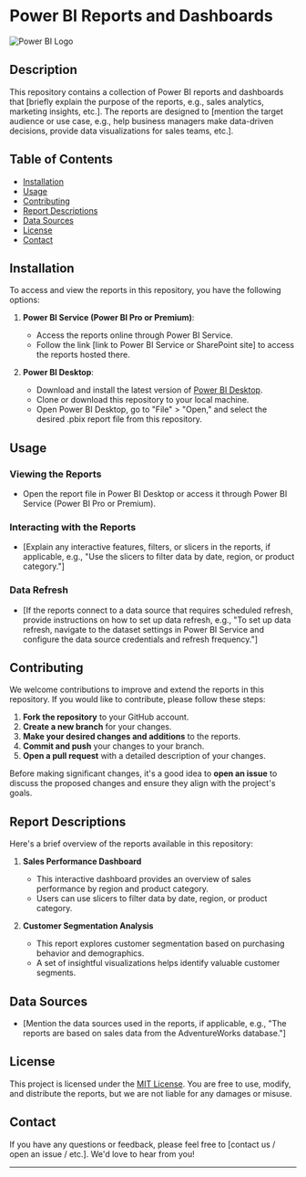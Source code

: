 
# Power BI Reports and Dashboards

![Power BI Logo](link_to_power_bi_logo.png)

## Description

This repository contains a collection of Power BI reports and dashboards that [briefly explain the purpose of the reports, e.g., sales analytics, marketing insights, etc.]. The reports are designed to [mention the target audience or use case, e.g., help business managers make data-driven decisions, provide data visualizations for sales teams, etc.].

## Table of Contents

- [Installation](#installation)
- [Usage](#usage)
- [Contributing](#contributing)
- [Report Descriptions](#report-descriptions)
- [Data Sources](#data-sources)
- [License](#license)
- [Contact](#contact)

## Installation

To access and view the reports in this repository, you have the following options:

1. **Power BI Service (Power BI Pro or Premium)**:

   - Access the reports online through Power BI Service.
   - Follow the link [link to Power BI Service or SharePoint site] to access the reports hosted there.

2. **Power BI Desktop**:

   - Download and install the latest version of [Power BI Desktop](https://powerbi.microsoft.com/en-us/downloads/).
   - Clone or download this repository to your local machine.
   - Open Power BI Desktop, go to "File" > "Open," and select the desired .pbix report file from this repository.

## Usage

### Viewing the Reports

- Open the report file in Power BI Desktop or access it through Power BI Service (Power BI Pro or Premium).

### Interacting with the Reports

- [Explain any interactive features, filters, or slicers in the reports, if applicable, e.g., "Use the slicers to filter data by date, region, or product category."]

### Data Refresh

- [If the reports connect to a data source that requires scheduled refresh, provide instructions on how to set up data refresh, e.g., "To set up data refresh, navigate to the dataset settings in Power BI Service and configure the data source credentials and refresh frequency."]

## Contributing

We welcome contributions to improve and extend the reports in this repository. If you would like to contribute, please follow these steps:

1. **Fork the repository** to your GitHub account.
2. **Create a new branch** for your changes.
3. **Make your desired changes and additions** to the reports.
4. **Commit and push** your changes to your branch.
5. **Open a pull request** with a detailed description of your changes.

Before making significant changes, it's a good idea to **open an issue** to discuss the proposed changes and ensure they align with the project's goals.

## Report Descriptions

Here's a brief overview of the reports available in this repository:

1. **Sales Performance Dashboard**
   - This interactive dashboard provides an overview of sales performance by region and product category.
   - Users can use slicers to filter data by date, region, or product category.

2. **Customer Segmentation Analysis**
   - This report explores customer segmentation based on purchasing behavior and demographics.
   - A set of insightful visualizations helps identify valuable customer segments.

## Data Sources

- [Mention the data sources used in the reports, if applicable, e.g., "The reports are based on sales data from the AdventureWorks database."]

## License

This project is licensed under the [MIT License](LICENSE.md). You are free to use, modify, and distribute the reports, but we are not liable for any damages or misuse.

## Contact

If you have any questions or feedback, please feel free to [contact us / open an issue / etc.]. We'd love to hear from you!

---
